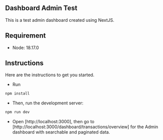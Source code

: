 ## Dashboard Admin Test

This is a test admin dashboard created using NextJS.

## Requirement

- Node: 18.17.0

## Instructions

Here are the instructions to get you started.

- Run

```bash
npm install
```

- Then, run the development server:

```bash
npm run dev
```

- Open [http://localhost:3000], then go to [http://localhost:3000/dashboard/transactions/overview] for the Admin dashboard with searchable and paginated data.
